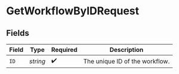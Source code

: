 # GetWorkflowByIDRequest


## Fields

| Field                          | Type                           | Required                       | Description                    |
| ------------------------------ | ------------------------------ | ------------------------------ | ------------------------------ |
| `ID`                           | *string*                       | :heavy_check_mark:             | The unique ID of the workflow. |